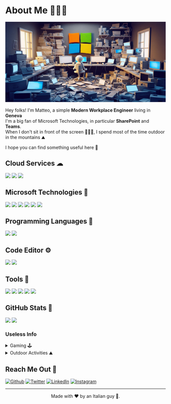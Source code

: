 # About Me 🙈🙉🙊

<img src="https://raw.githubusercontent.com/Mr-W1nst0n/Mr-W1nst0n/master/BannerGitHubv2.jpg">

Hey folks! I'm Matteo, a simple **Modern Workplace Engineer** living in **Geneva**  
I'm a big fan of Microsoft Technologies, in particular **SharePoint** and **Teams**.  
When I don't sit in front of the screen 🧑🏻‍💻, I spend most of the time outdoor in the mountains ⛰️

I hope you can find something useful here 🦄

## Cloud Services ☁
<p align="left">
  <img src="https://img.shields.io/badge/Microsoft%20365-orange" />
  <img src="https://img.shields.io/badge/Azure-blue" />
  <img src="https://img.shields.io/badge/Powell%20Software-lightgrey" />
</p>

## Microsoft Technologies 🧙‍
<p align="left">
  <img src="https://img.shields.io/badge/OS-Windows Server-lightgrey" />
  <img src="https://img.shields.io/badge/Core-Identity Management-orange" />
  <img src="https://img.shields.io/badge/APP-SharePoint-blue" />
  <img src="https://img.shields.io/badge/APP-Teams-blueviolet" />
  <img src="https://img.shields.io/badge/APP-Power Automate-lightblue" />
  <img src="https://img.shields.io/badge/DB-SQL Server-red" />
</p>

## Programming Languages 🚀
<p align="left">
  <img src="https://img.shields.io/badge/PowerShell-blue" />
  <img src="https://img.shields.io/badge/Python-yellow" />
</p>

## Code Editor ⚙️
<p align="left">
  <img src="https://img.shields.io/badge/Visual%20Studio%20Code-blueviolet" />
  <img src="https://img.shields.io/badge/Notepad ++-green" />
</p>

## Tools 🤖
<p align="left">
  <img src="https://img.shields.io/badge/PostMan-blue" />
  <img src="https://img.shields.io/badge/Insomnia-blueviolet" />
  <img src="https://img.shields.io/badge/Fiddler-brightgreen" />
  <img src="https://img.shields.io/badge/Bitwarden-darkblue" />
  <img src="https://img.shields.io/badge/ShareGate-orange" />
</p>

## GitHub Stats 🌟
<p align="left">
<img src="https://github-readme-stats.vercel.app/api/?username=Mr-W1nst0n&hide=contribs,prs,issues&count_private=true&theme=gruvbox&showicons=true" />
<img src="https://github-readme-stats.vercel.app/api/top-langs/?username=Mr-W1nst0n&langs_count=8&theme=gruvbox" />
</p>

### Useless Info
<details>
  <summary>Gaming 🕹️</summary>
  
   - *Counter-Strike (<a href="https://steamcommunity.com/profiles/76561197974267430/" target="_blank">Steam Account</a>)*
   - *Quake*
   - *New-World* 💩
</details>

<details>
  <summary>Outdoor Activities ⛰️</summary>

   - *Skier*
   - *Rock Climber*
   - *Mountaineering* 
</details>

## Reach Me Out 📧
[<img alt="Github" src="https://img.shields.io/badge/GitHub-black" />](https://github.com/Mr-W1nst0n)
[<img alt="Twitter" src="https://img.shields.io/badge/Twitter-white" />](https://twitter.com/mr_w1nst0n)
[<img alt="LinkedIn" src="https://img.shields.io/badge/LinkedIn-blue" />](https://linkedin.com/in/matteo-zamori-09146b14/)
[<img alt="Instagram" src="https://img.shields.io/badge/Instagram-blueviolet" />](https://instagram.com/monsieur_404/)

---
<p align="center"> Made with ❤️ by an Italian guy 🍕. </p>
<p align="center">
</p>
